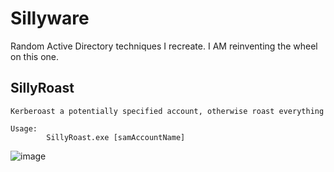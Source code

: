 # Sillyware
Random Active Directory techniques I recreate. I AM reinventing the wheel on this one.

## SillyRoast
```
Kerberoast a potentially specified account, otherwise roast everything

Usage:
        SillyRoast.exe [samAccountName]

```
![image](https://github.com/user-attachments/assets/56cd4662-c85f-452a-8865-6e6dedffc957)
